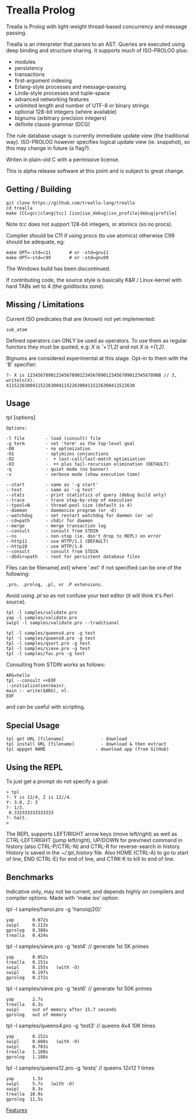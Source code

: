 Trealla Prolog
==============

Trealla is Prolog with light-weight thread-based concurrency and message
passing.

Trealla is an interpreter that parses to an AST. Queries are executed using
deep binding and structure sharing. It supports much of ISO-PROLOG plus:

 - modules
 - persistency
 - transactions
 - first-argument indexing
 - Erlang-style processes and message-passing
 - Linda-style processes and tuple-space
 - advanced networking features
 - unlimited length and number of UTF-8 or binary strings
 - optional 128-bit integers (where available)
 - bignums (arbitrary precision integers)
 - definite clause grammar (DCG)

The rule database usage is currently immediate update view (the traditional way). ISO-PROLOG
however specifies logical update view (ie. snapshot), so this may change in future (a flag?).

Writen in plain-old C with a permissive license.

This is alpha release software at this point and is subject to great change.

Getting / Building
------------------

	git clone https://github.com/trealla-lang/trealla
	cd trealla
	make [CC=gcc|clang|tcc] [iso|iso_debug|iso_profile|debug|profile]

Note *tcc* does not support 128-bit integers, or atomics (so no procs).

Compiler should be C11 if using procs (to use atomics) otherwise C99 should be
adequate, eg:

	make OPT=-std=c11       # or -std=gnu11
	make OPT=-std=c99       # or -std=gnu99

The Windows build has been discontinued.

If contributing code, the source style is basically K&R / Linux-kernel with
hard TABs set to 4 (the goldilocks zone).

Missing / Limitations
---------------------

Current ISO predicates that are (known) not yet implemented:

	sub_atom

Defined operators can ONLY be used as operators. To use them as regular functors they
must be quoted, e.g: *X is '+'(1,2)* and  not *X is +(1,2)*.

Bignums are considered experimental at this stage. Opt-in to them with the 'B' specifier:

	?- X is 12345678901234567890123456789012345678901234567890B // 3, writeln(X).
	4115226300411522630041152263004115226300411522630

Usage
-----

  tpl [options]

	Options:

	-l file        - load (consult) file
	-g term        - set 'term' as the top-level goal
	-O0            - no optimization
	-O1            - optimizes conjunctions
	-O2            -  + last-call/last-match optimization
	-O3            -  ++ plus tail-recursion elimination (DEFAULT)
	-q             - quiet mode (no banner)
	-v             - verbose mode (show execution time)

	--start        - same as '-g start'
	--test         - same as '-g test'
	--stats        - print statistics of query (debug build only)
	--trace        - trace step-by-step of execution
	--tpool=N      - thread-pool size (default is 4)
	--daemon       - daemonize program (or -d)
	--watchdog     - set restart watchdog for daemon (or -w)
	--cd=path      - chdir for daemon
	--merge        - merge transaction log
	--consult      - consult from STDIN
	--ns           - non-stop (ie. don't drop to REPL) on error
	--http11       - use HTTP/1.1 (DEFAULT)
	--http10       - use HTTP/1.0
	--consult      - consult from STDIN
	--dbdir=path   - root for persistent database files

Files can be filename[.ext] where '.ext' if not specified can be one of the following:

	.pro, .prolog, .pl, or .P extensions.

Avoid using *.pl* so as not confuse your text editor (it will think it's Perl source).

	tpl -l samples/validate.pro
	yap -l samples/validate.pro
	swipl -l samples/validate.pro --traditional

	tpl -l samples/queens4.pro -g test
	tpl -l samples/queens8.pro -g test
	tpl -l samples/qsort.pro -g test
	tpl -l samples/sieve.pro -g test
	tpl -l samples/fac.pro -g test

Consulting from STDIN works as follows:

	ARG=hello
	tpl --consult <<EOF
	:-initialization(main).
	main :- write($ARG), nl.
	EOF

and can be useful with scripting.

Special Usage
-------------

	tpl get URL [filename]       	    - download
	tpl install URL [filename]   	    - download & then extract
	tpl appget NAME                   - download app (from GitHub)

Using the REPL
--------------

To just get a prompt do not specify a goal:

	> tpl
	?- Y is 12/4, Z is 12//4.
	Y: 3.0, Z: 3
	?- 1/3.
	 0.333333333333333
	?- halt.
	>

The REPL supports LEFT/RIGHT arrow keys (move left/right) as well as
CTRL-LEFT/RIGHT (jump left/right), UP/DOWN for prev/next command in
history (also CTRL-P/CTRL-N) and CTRL-R for reverse-search in history.
History is saved in the *~/.tpl_history* file. Also HOME (CTRL-A) to
go to start of line, END (CTRL-E) for end of line, and CTRK-K to kill
to end of line.

Benchmarks
----------

Indicative only, may not be current, and depends highly on compilers
and compiler options. Made with 'make iso' option:

  tpl -l samples/hanoi.pro -g 'hanoiq(20)'

	yap       0.072s
	swipl     0.213s
	gprolog   0.388s
	trealla   0.424s

  tpl -l samples/sieve.pro -g 'test4'  // generate 1st 5K primes

	yap       0.052s
	trealla   0.151s
	swipl     0.155s   (with -O)
	swipl     0.197s
	gprolog   0.272s

  tpl -l samples/sieve.pro -g 'test6'  // generate 1st 50K primes

	yap       2.7s
	trealla   8.3s
	swipl     out of memory after 15.7 seconds
	gprolog   out of memory

  tpl -l samples/queens4.pro -g 'test3'  // queens 4x4 10K times

	yap       0.152s
	swipl     0.608s   (with -O)
	swipl     0.783s
	trealla   1.108s
	gprolog   1.180s

  tpl -l samples/queens12.pro -g 'testq' // queens 12x12 1 times

	yap       1.5s
	swipl     5.7s   (with -O)
	swipl     8.3s
	trealla  10.9s
	gprolog  11.5s

[Features](docs/FEATURES.md)
